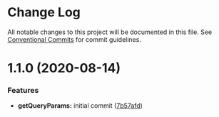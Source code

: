 # Change Log

All notable changes to this project will be documented in this file.
See [Conventional Commits](https://conventionalcommits.org) for commit guidelines.

# 1.1.0 (2020-08-14)


### Features

* **getQueryParams:** initial commit ([7b57afd](https://github.com/adam-sokolowski/frontend-utils/commit/7b57afd02f51e6ef4f69bedd49d4b2a02e30cc48))
